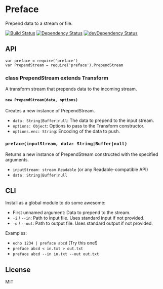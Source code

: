 # Preface

Prepend data to a stream or file.

[![Build Status](https://travis-ci.org/seangenabe/preface.svg?branch=master)](https://travis-ci.org/seangenabe/preface)
[![Dependency Status](https://david-dm.org/seangenabe/preface.svg)](https://david-dm.org/seangenabe/preface)
[![devDependency Status](https://david-dm.org/seangenabe/preface/dev-status.svg)](https://david-dm.org/seangenabe/preface#info=devDependencies)

## API

    var preface = require('preface')
    var PrependStream = require('preface').PrependStream

### class PrependStream extends Transform

A transform stream that prepends data to the incoming stream.

#### `new PrependStream(data, options)`

Creates a new instance of PrependStream.

* `data: String|Buffer|null`: The data to prepend to the input stream.
* `options: Object`: Options to pass to the Transform constructor.
* `options.enc: String`: Encoding of the data to push.

### `preface(inputStream, data: String|Buffer|null)`

Returns a new instance of PrependStream constructed with the specified
arguments.

* `inputStream: stream.Readable` (or any Readable-compatible API)
* `data: String|Buffer|null`

## CLI

Install as a global module to do some awesome:

* First unnamed argument: Data to prepend to the stream.
* `-i` / `--in`: Path to input file. Uses standard input if not provided.
* `-o` / `--out`: Path to output file. Uses standard output if not provided.

Examples:

* `echo 1234 | preface abcd` (Try this one!)
* `preface abcd < in.txt > out.txt`
* `preface abcd --in in.txt --out out.txt`

## License

MIT

